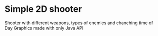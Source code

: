 # Simple 2D shooter
Shooter with different weapons, types of enemies and chanching time of Day
Graphics made with only Java API
